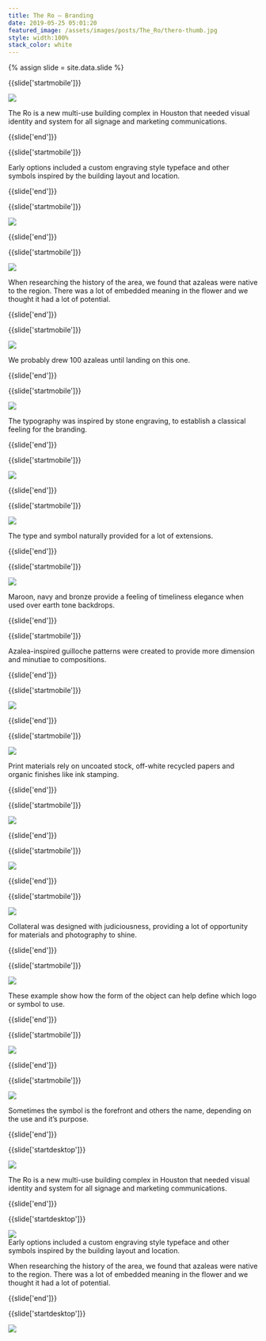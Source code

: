 ```yaml
---
title: The Ro — Branding
date: 2019-05-25 05:01:20
featured_image: /assets/images/posts/The_Ro/thero-thumb.jpg
style: width:100%
stack_color: white
---
```

{% assign slide = site.data.slide %}


{{slide['startmobile']}}

<div><img class='full-height' src='{{ site.url }}/assets/images/posts/The_Ro/thero-1-mobile.png' srcset='{{ site.url }}/assets/images/posts/The_Ro/thero-1-mobile.png 375w, {{ site.url }}/assets/images/posts/The_Ro/thero-1-mobile@2x.png 750w, {{ site.url }}/assets/images/posts/The_Ro/thero-1-mobile@3x.png 1125w'></div>

<p class='bg'>The Ro is a new multi-use building complex in Houston that needed visual identity and system for all signage and marketing communications.</p>

{{slide['end']}}




{{slide['startmobile']}}

Early options included a custom engraving style typeface and other symbols inspired by the building layout and location.

{{slide['end']}}




{{slide['startmobile']}}

<div><img class='full-height' src='{{ site.url }}/assets/images/posts/The_Ro/thero-2-mobile.png' srcset='{{ site.url }}/assets/images/posts/The_Ro/thero-2-mobile.png 375w, {{ site.url }}/assets/images/posts/The_Ro/thero-2-mobile@2x.png 750w, {{ site.url }}/assets/images/posts/The_Ro/thero-2-mobile@3x.png 1125w'></div>

{{slide['end']}}




{{slide['startmobile']}}

<div><img class='full-height' src='{{ site.url }}/assets/images/posts/The_Ro/thero-3-mobile.png' srcset='{{ site.url }}/assets/images/posts/The_Ro/thero-3-mobile.png 375w, {{ site.url }}/assets/images/posts/The_Ro/thero-3-mobile@2x.png 750w, {{ site.url }}/assets/images/posts/The_Ro/thero-3-mobile@3x.png 1125w'></div>

<p class='bg'>When researching the history of the area, we found that azaleas were native to the region. There was a lot of embedded meaning in the flower and we thought it had a lot of potential.</p>

{{slide['end']}}



{{slide['startmobile']}}

<div><img class='full-height' src='{{ site.url }}/assets/images/posts/The_Ro/thero-4-mobile.png' srcset='{{ site.url }}/assets/images/posts/The_Ro/thero-4-mobile.png 375w, {{ site.url }}/assets/images/posts/The_Ro/thero-4-mobile@2x.png 750w, {{ site.url }}/assets/images/posts/The_Ro/thero-4-mobile@3x.png 1125w'></div>

<p class='bg'>We probably drew 100 azaleas until landing on this one.</p>


{{slide['end']}}



{{slide['startmobile']}}

<div><img class='full-height' src='{{ site.url }}/assets/images/posts/The_Ro/thero-5-mobile.png' srcset='{{ site.url }}/assets/images/posts/The_Ro/thero-5-mobile.png 375w, {{ site.url }}/assets/images/posts/The_Ro/thero-5-mobile@2x.png 750w, {{ site.url }}/assets/images/posts/The_Ro/thero-5-mobile@3x.png 1125w'></div>

<p class='bg'>The typography was inspired by stone engraving, to establish a classical feeling for the branding.</p>

{{slide['end']}}




{{slide['startmobile']}}

<div><img class='full-height' src='{{ site.url }}/assets/images/posts/The_Ro/thero-6-mobile.png' srcset='{{ site.url }}/assets/images/posts/The_Ro/thero-6-mobile.png 375w, {{ site.url }}/assets/images/posts/The_Ro/thero-6-mobile@2x.png 750w, {{ site.url }}/assets/images/posts/The_Ro/thero-6-mobile@3x.png 1125w'></div>

{{slide['end']}}



{{slide['startmobile']}}

<div><img class='full-height' src='{{ site.url }}/assets/images/posts/The_Ro/thero-7-mobile.png' srcset='{{ site.url }}/assets/images/posts/The_Ro/thero-7-mobile.png 375w, {{ site.url }}/assets/images/posts/The_Ro/thero-7-mobile@2x.png 750w, {{ site.url }}/assets/images/posts/The_Ro/thero-7-mobile@3x.png 1125w'></div>

<p class='bg-dark'>The type and symbol naturally provided for a lot of extensions.</p>

{{slide['end']}}




{{slide['startmobile']}}

<div><img class='full-height' src='{{ site.url }}/assets/images/posts/The_Ro/thero-8-mobile.png' srcset='{{ site.url }}/assets/images/posts/The_Ro/thero-8-mobile.png 375w, {{ site.url }}/assets/images/posts/The_Ro/thero-8-mobile@2x.png 750w, {{ site.url }}/assets/images/posts/The_Ro/thero-8-mobile@3x.png 1125w'></div>

<p class='bg-dark'>Maroon, navy and bronze provide a feeling of timeliness elegance when used over earth tone backdrops.</p>

{{slide['end']}}



{{slide['startmobile']}}

Azalea-inspired guilloche patterns were created to provide more dimension and minutiae to compositions.

{{slide['end']}}



{{slide['startmobile']}}

<div><img class='full-height' src='{{ site.url }}/assets/images/posts/The_Ro/thero-9-mobile.png' srcset='{{ site.url }}/assets/images/posts/The_Ro/thero-9-mobile.png 375w, {{ site.url }}/assets/images/posts/The_Ro/thero-9-mobile@2x.png 750w, {{ site.url }}/assets/images/posts/The_Ro/thero-9-mobile@3x.png 1125w'></div>

<p class='bg-dark'></p>

{{slide['end']}}



{{slide['startmobile']}}

<div><img class='full-height' src='{{ site.url }}/assets/images/posts/The_Ro/thero-10-mobile.png' srcset='{{ site.url }}/assets/images/posts/The_Ro/thero-10-mobile.png 375w, {{ site.url }}/assets/images/posts/The_Ro/thero-10-mobile@2x.png 750w, {{ site.url }}/assets/images/posts/The_Ro/thero-10-mobile@3x.png 1125w'></div>

<p class='bg-dark'>Print materials rely on uncoated stock, off-white recycled papers and organic finishes like ink stamping.</p>

{{slide['end']}}




{{slide['startmobile']}}

<div><img class='full-height' src='{{ site.url }}/assets/images/posts/The_Ro/thero-11-mobile.png' srcset='{{ site.url }}/assets/images/posts/The_Ro/thero-11-mobile.png 375w, {{ site.url }}/assets/images/posts/The_Ro/thero-11-mobile@2x.png 750w, {{ site.url }}/assets/images/posts/The_Ro/thero-11-mobile@3x.png 1125w'></div>

<p class='bg-dark'></p>


{{slide['end']}}




{{slide['startmobile']}}

<div><img class='full-height' src='{{ site.url }}/assets/images/posts/The_Ro/thero-12-mobile.png' srcset='{{ site.url }}/assets/images/posts/The_Ro/thero-12-mobile.png 375w, {{ site.url }}/assets/images/posts/The_Ro/thero-12-mobile@2x.png 750w, {{ site.url }}/assets/images/posts/The_Ro/thero-12-mobile@3x.png 1125w'></div>

<p class='bg-dark'></p>

{{slide['end']}}




{{slide['startmobile']}}

<div><img class='full-height' src='{{ site.url }}/assets/images/posts/The_Ro/thero-13-mobile.png' srcset='{{ site.url }}/assets/images/posts/The_Ro/thero-13-mobile.png 375w, {{ site.url }}/assets/images/posts/The_Ro/thero-13-mobile@2x.png 750w, {{ site.url }}/assets/images/posts/The_Ro/thero-13-mobile@3x.png 1125w'></div>

<p class='bg'>Collateral was designed with judiciousness, providing a lot of opportunity for materials and photography to shine.</p>

{{slide['end']}}



{{slide['startmobile']}}

<div><img class='full-height' src='{{ site.url }}/assets/images/posts/The_Ro/thero-14-mobile.png' srcset='{{ site.url }}/assets/images/posts/The_Ro/thero-14-mobile.png 375w, {{ site.url }}/assets/images/posts/The_Ro/thero-14-mobile@2x.png 750w, {{ site.url }}/assets/images/posts/The_Ro/thero-14-mobile@3x.png 1125w'></div>

<p class='bg-dark'>These example show how the form of the object can help define which logo or symbol to use.</p>

{{slide['end']}}



{{slide['startmobile']}}

<div><img class='full-height' src='{{ site.url }}/assets/images/posts/The_Ro/thero-15-mobile.png' srcset='{{ site.url }}/assets/images/posts/The_Ro/thero-15-mobile.png 375w, {{ site.url }}/assets/images/posts/The_Ro/thero-15-mobile@2x.png 750w, {{ site.url }}/assets/images/posts/The_Ro/thero-15-mobile@3x.png 1125w'></div>

<p class='bg-dark'></p>

{{slide['end']}}



{{slide['startmobile']}}

<div><img class='full-width' src='{{ site.url }}/assets/images/posts/The_Ro/thero-16-mobile.png' srcset='{{ site.url }}/assets/images/posts/The_Ro/thero-16-mobile.png 375w, {{ site.url }}/assets/images/posts/The_Ro/thero-16-mobile@2x.png 750w, {{ site.url }}/assets/images/posts/The_Ro/thero-16-mobile@3x.png 1125w'></div>

<p class='bg'>Sometimes the symbol is the forefront and others the name, depending on the use and it’s purpose.</p>

{{slide['end']}}









{{slide['startdesktop']}}

<div><img class='full-width' src='{{ site.url }}/assets/images/posts/The_Ro/thero-1@2x.png' srcset='{{ site.url }}/assets/images/posts/The_Ro/thero-1.png 1024w, {{ site.url }}/assets/images/posts/The_Ro/thero-1@2x.png 2048w, {{ site.url }}/assets/images/posts/The_Ro/thero-1@3x.png 3072w'></div>

The Ro is a new multi-use building complex in Houston that needed visual identity and system for all signage and marketing communications.

{{slide['end']}}



{{slide['startdesktop']}}

<div><img src='{{ site.url }}/assets/images/posts/The_Ro/thero-2@2x.png' srcset='{{ site.url }}/assets/images/posts/The_Ro/thero-2.png 794w, {{ site.url }}/assets/images/posts/The_Ro/thero-2@2x.png 1588w, {{ site.url }}/assets/images/posts/The_Ro/thero-2@3x.png 2382w'></div>

<figcaption>Early options included a custom engraving style typeface and other symbols inspired by the building layout and location.</figcaption>

When researching the history of the area, we found that azaleas were native to the region. There was a lot of embedded meaning in the flower and we thought it had a lot of potential.

{{slide['end']}}



{{slide['startdesktop']}}

<div class='row'>

<div><img src='{{ site.url }}/assets/images/posts/The_Ro/thero-3@2x.png' srcset='{{ site.url }}/assets/images/posts/The_Ro/thero-3.png 314w, {{ site.url }}/assets/images/posts/The_Ro/thero-3@2x.png 628w, {{ site.url }}/assets/images/posts/The_Ro/thero-3@3x.png 942w'></div><!--

--><div><img src='{{ site.url }}/assets/images/posts/The_Ro/thero-4@2x.png' srcset='{{ site.url }}/assets/images/posts/The_Ro/thero-4.png 474w, {{ site.url }}/assets/images/posts/The_Ro/thero-4@2x.png 948w, {{ site.url }}/assets/images/posts/The_Ro/thero-4@3x.png 1422w'></div>

</div>

<figcaption>We probably drew 100 azaleas until landing on this one.</figcaption>

The typography was inspired by stone engraving, to establish a classical feeling for the branding.

{{slide['end']}}




{{slide['startdesktop']}}

<div class='row'>

<div><img src='{{ site.url }}/assets/images/posts/The_Ro/thero-5@2x.png' srcset='{{ site.url }}/assets/images/posts/The_Ro/thero-5.png 314w, {{ site.url }}/assets/images/posts/The_Ro/thero-5@2x.png 628w, {{ site.url }}/assets/images/posts/The_Ro/thero-5@3x.png 942w'></div><!--

--><div><img src='{{ site.url }}/assets/images/posts/The_Ro/thero-6@2x.png' srcset='{{ site.url }}/assets/images/posts/The_Ro/thero-6.png 474w, {{ site.url }}/assets/images/posts/The_Ro/thero-6@2x.png 948w, {{ site.url }}/assets/images/posts/The_Ro/thero-6@3x.png 1422w'></div>

</div>

The type and symbol naturally provided for a lot of extensions.

{{slide['end']}}




{{slide['startdesktop']}}

<div><img src='{{ site.url }}/assets/images/posts/The_Ro/thero-7@2x.png' srcset='{{ site.url }}/assets/images/posts/The_Ro/thero-7.png 794w, {{ site.url }}/assets/images/posts/The_Ro/thero-7@2x.png 1588w, {{ site.url }}/assets/images/posts/The_Ro/thero-7@3x.png 2382w'></div>

Maroon, navy and bronze provide a feeling of timeliness elegance when used over earth tone backdrops.

{{slide['end']}}




{{slide['startdesktop']}}

<div class='row'>

<div class='column'>

<div><img src='{{ site.url }}/assets/images/posts/The_Ro/thero-8@2x.png' srcset='{{ site.url }}/assets/images/posts/The_Ro/thero-8.png 234w, {{ site.url }}/assets/images/posts/The_Ro/thero-8@2x.png 468w, {{ site.url }}/assets/images/posts/The_Ro/thero-8@3x.png 702w'></div><!--

--><div><img src='{{ site.url }}/assets/images/posts/The_Ro/thero-9@2x.png' srcset='{{ site.url }}/assets/images/posts/The_Ro/thero-9.png 234w, {{ site.url }}/assets/images/posts/The_Ro/thero-9@2x.png 468w, {{ site.url }}/assets/images/posts/The_Ro/thero-9@3x.png 702w'></div>

</div><div><img src='{{ site.url }}/assets/images/posts/The_Ro/thero-10@2x.png' srcset='{{ site.url }}/assets/images/posts/The_Ro/thero-10.png 554w, {{ site.url }}/assets/images/posts/The_Ro/thero-10@2x.png 1108w, {{ site.url }}/assets/images/posts/The_Ro/thero-10@3x.png 1662w'></div>

</div>

Azalea-inspired guilloche patterns were created to provide more dimension and minutiae to compositons.

{{slide['end']}}




{{slide['startdesktop']}}

<div><img src='{{ site.url }}/assets/images/posts/The_Ro/thero-11@2x.png' srcset='{{ site.url }}/assets/images/posts/The_Ro/thero-11.png 794w, {{ site.url }}/assets/images/posts/The_Ro/thero-11@2x.png 1588w, {{ site.url }}/assets/images/posts/The_Ro/thero-11@3x.png 2382w'></div>

Print materials rely on uncoated stock, off-white recycled papers and organic finishes like ink stamping.

{{slide['end']}}




{{slide['startdesktop']}}

<div class='row'>

<div><img src='{{ site.url }}/assets/images/posts/The_Ro/thero-12@2x.png' srcset='{{ site.url }}/assets/images/posts/The_Ro/thero-12.png 554w, {{ site.url }}/assets/images/posts/The_Ro/thero-12@2x.png 1128w, {{ site.url }}/assets/images/posts/The_Ro/thero-12@3x.png 1662w'></div><div class='column'>

<div><img src='{{ site.url }}/assets/images/posts/The_Ro/thero-13@2x.png' srcset='{{ site.url }}/assets/images/posts/The_Ro/thero-13.png 234w, {{ site.url }}/assets/images/posts/The_Ro/thero-13@2x.png 468w, {{ site.url }}/assets/images/posts/The_Ro/thero-13@3x.png 702w'></div><!--

--><div><img src='{{ site.url }}/assets/images/posts/The_Ro/thero-14@2x.png' srcset='{{ site.url }}/assets/images/posts/The_Ro/thero-14.png 234w, {{ site.url }}/assets/images/posts/The_Ro/thero-14@2x.png 468w, {{ site.url }}/assets/images/posts/The_Ro/thero-14@3x.png 702w'></div>

</div>
</div>

Collateral was designed with judiciousness, providing a lot of opportunity for materials and photography to shine.

{{slide['end']}}




{{slide['startdesktop']}}

<div class='row'>

<div><img src='{{ site.url }}/assets/images/posts/The_Ro/thero-15@2x.png' srcset='{{ site.url }}/assets/images/posts/The_Ro/thero-15.png 554w, {{ site.url }}/assets/images/posts/The_Ro/thero-15@2x.png 1128w, {{ site.url }}/assets/images/posts/The_Ro/thero-15@3x.png 1662w'></div><div class='column'>

<div><img src='{{ site.url }}/assets/images/posts/The_Ro/thero-16@2x.png' srcset='{{ site.url }}/assets/images/posts/The_Ro/thero-16.png 234w, {{ site.url }}/assets/images/posts/The_Ro/thero-16@2x.png 468w, {{ site.url }}/assets/images/posts/The_Ro/thero-16@3x.png 702w'></div><!--

--><div><img src='{{ site.url }}/assets/images/posts/The_Ro/thero-17@2x.png' srcset='{{ site.url }}/assets/images/posts/The_Ro/thero-17.png 234w, {{ site.url }}/assets/images/posts/The_Ro/thero-17@2x.png 468w, {{ site.url }}/assets/images/posts/The_Ro/thero-17@3x.png 702w'></div>

</div>
</div>

These example show how the form of the object can help define which logo or symbol to use.

{{slide['end']}}





{{slide['startdesktop']}}

<div class='row'>

<div><img src='{{ site.url }}/assets/images/posts/The_Ro/thero-18@2x.png' srcset='{{ site.url }}/assets/images/posts/The_Ro/thero-18.png 314w, {{ site.url }}/assets/images/posts/The_Ro/thero-18@2x.png 628w, {{ site.url }}/assets/images/posts/The_Ro/thero-18@3x.png 942w'></div><!--

--><div><img src='{{ site.url }}/assets/images/posts/The_Ro/thero-19@2x.png' srcset='{{ site.url }}/assets/images/posts/The_Ro/thero-19.png 474w, {{ site.url }}/assets/images/posts/The_Ro/thero-19@2x.png 948w, {{ site.url }}/assets/images/posts/The_Ro/thero-19@3x.png 1422w'></div>

</div>


Sometimes the symbol is the forefront and others the name, depending on the use and it’s purpose.

{{slide['end']}}






{{slide['startdesktop']}}

<div><img src='{{ site.url }}/assets/images/posts/The_Ro/thero-20@2x.png' srcset='{{ site.url }}/assets/images/posts/The_Ro/thero-20.png 794w, {{ site.url }}/assets/images/posts/The_Ro/thero-20@2x.png 1588w, {{ site.url }}/assets/images/posts/The_Ro/thero-20@3x.png 2382w'></div>

{{slide['end']}}
